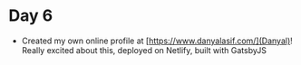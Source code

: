 # Day 6

* Created my own online profile at [https://www.danyalasif.com/](Danyal)! Really excited about this, deployed on Netlify, built with GatsbyJS
